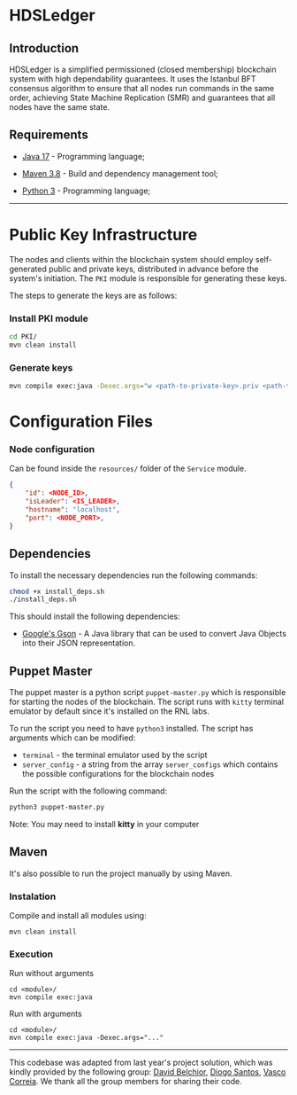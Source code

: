 # HDSLedger

## Introduction

HDSLedger is a simplified permissioned (closed membership) blockchain system with high dependability
guarantees. It uses the Istanbul BFT consensus algorithm to ensure that all nodes run commands
in the same order, achieving State Machine Replication (SMR) and guarantees that all nodes
have the same state.

## Requirements

- [Java 17](https://www.oracle.com/java/technologies/javase-jdk17-downloads.html) - Programming language;

- [Maven 3.8](https://maven.apache.org/) - Build and dependency management tool;

- [Python 3](https://www.python.org/downloads/) - Programming language;

---

# Public Key Infrastructure
The nodes and clients within the blockchain system should employ self-generated public and private keys, 
distributed in advance before the system's initiation. The `PKI` module is responsible for generating these 
keys.

The steps to generate the keys are as follows:

### Install PKI module
```bash
cd PKI/
mvn clean install
```

### Generate keys
```bash
mvn compile exec:java -Dexec.args="w <path-to-private-key>.priv <path-to-public-key>.pub"
```


# Configuration Files

### Node configuration

Can be found inside the `resources/` folder of the `Service` module.

```json
{
    "id": <NODE_ID>,
    "isLeader": <IS_LEADER>,
    "hostname": "localhost",
    "port": <NODE_PORT>,
}
```

## Dependencies

To install the necessary dependencies run the following commands:

```bash
chmod +x install_deps.sh
./install_deps.sh
```

This should install the following dependencies:

- [Google's Gson](https://github.com/google/gson) - A Java library that can be used to convert Java Objects into their JSON representation.

## Puppet Master

The puppet master is a python script `puppet-master.py` which is responsible for starting the nodes
of the blockchain.
The script runs with `kitty` terminal emulator by default since it's installed on the RNL labs.

To run the script you need to have `python3` installed.
The script has arguments which can be modified:

- `terminal` - the terminal emulator used by the script
- `server_config` - a string from the array `server_configs` which contains the possible configurations for the blockchain nodes

Run the script with the following command:

```bash
python3 puppet-master.py
```
Note: You may need to install **kitty** in your computer

## Maven

It's also possible to run the project manually by using Maven.

### Instalation

Compile and install all modules using:

```
mvn clean install
```

### Execution

Run without arguments

```
cd <module>/
mvn compile exec:java
```

Run with arguments

```
cd <module>/
mvn compile exec:java -Dexec.args="..."
```
---
This codebase was adapted from last year's project solution, which was kindly provided by the following group: [David Belchior](https://github.com/DavidAkaFunky), [Diogo Santos](https://github.com/DiogoSantoss), [Vasco Correia](https://github.com/Vaascoo). We thank all the group members for sharing their code.

